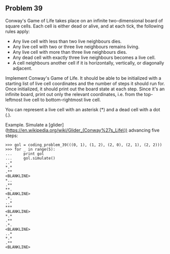 ## Problem 39

Conway's Game of Life takes place on an infinite two-dimensional board of square cells. Each cell is either dead or
alive, and at each tick, the following rules apply:

* Any live cell with less than two live neighbours dies.
* Any live cell with two or three live neighbours remains living.
* Any live cell with more than three live neighbours dies.
* Any dead cell with exactly three live neighbours becomes a live cell.
* A cell neighbours another cell if it is horizontally, vertically, or diagonally adjacent.

Implement Conway's Game of Life. It should be able to be initialized with a starting list of live cell coordinates
and the number of steps it should run for. Once initialized, it should print out the board state at each step.
Since it's an infinite board, print out only the relevant coordinates, i.e. from the top-leftmost live cell to
bottom-rightmost live cell.

You can represent a live cell with an asterisk (*) and a dead cell with a dot (.).

Example. Simulate a [glider](https://en.wikipedia.org/wiki/Glider_(Conway%27s_Life\)) advancing five steps:

    >>> gol = coding_problem_39(((0, 1), (1, 2), (2, 0), (2, 1), (2, 2)))
    >>> for _ in range(5):
    ...     print gol
    ...     gol.simulate()
    ..*
    *.*
    .**
    <BLANKLINE>
    *..
    .**
    **.
    <BLANKLINE>
    .*.
    ..*
    ***
    <BLANKLINE>
    *.*
    .**
    .*.
    <BLANKLINE>
    ..*
    *.*
    .**
    <BLANKLINE>
